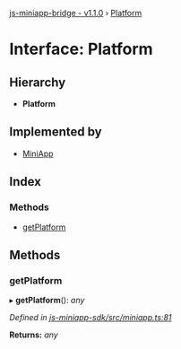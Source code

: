 [js-miniapp-bridge - v1.1.0](../README.md) › [Platform](platform.md)

# Interface: Platform

## Hierarchy

* **Platform**

## Implemented by

* [MiniApp](../classes/miniapp.md)

## Index

### Methods

* [getPlatform](platform.md#getplatform)

## Methods

###  getPlatform

▸ **getPlatform**(): *any*

*Defined in [js-miniapp-sdk/src/miniapp.ts:81](https://github.com/rakutentech/js-miniapp/blob/05cfcd6/js-miniapp-sdk/src/miniapp.ts#L81)*

**Returns:** *any*
